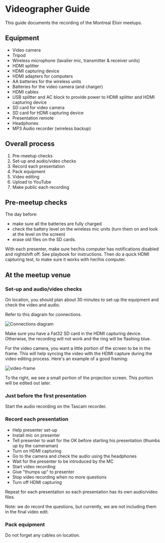 # Videographer Guide

This guide documents the recording of the Montreal Elixir meetups.

## Equipment

- Video camera
- Tripod
- Wireless microphone (lavalier mic, transmitter & receiver units)
- HDMI splitter
- HDMI capturing device
- HDMI adapters for computers
- AA batteries for the wireless units
- Batteries for the video camera (and charger)
- HDMI cables
- USB splitter and AC block to provide power to HDMI splitter and HDMI capturing device
- SD card for video camera
- SD card for HDMI capturing device
- Presentation remote
- Headphones
- MP3 Audio recorder (wireless backup)

## Overall process

1. Pre-meetup checks
2. Set-up and audio/video checks
3. Record each presentation
4. Pack equipment
5. Video editing
6. Upload to YouTube
7. Make public each recording

## Pre-meetup checks

The day before:

- make sure all the batteries are fully charged
- check the battery level on the wireless mic units (turn them on and look at the level on the screen)
- erase old files on the SD cards.

With each presenter, make sure her/his computer has notifications disabled and nightshift off. See playbook for instructions. Then do a quick HDMI capturing test, to make sure it works with her/his computer.

## At the meetup venue

### Set-up and audio/video checks

On location, you should plan about 30 minutes to set-up the equipment and check the video and audio.

Refer to this diagram for connections.

![Connections diagram](https://docs.google.com/drawings/d/1mxUKEQqSELnjhTHq_CA1ekorQ5MFLBsgO_hFsaPFnoA/pub?w=960&h=720)

Make sure you have a Fat32 SD card in the HDMI capturing device. Otherwise, the recording will not work and the ring will be flashing blue.

For the video camera, you want a little portion of the screen to be in the frame. This will help syncing the video with the HDMI capture during the video editing process. Here's an example of a good framing:

![video-frame](images/videoframe.png)

To the right, we see a small portion of the projection screen.  This portion will be edited out later.

### Just before the first presentation

Start the audio recording on the Tascam recorder.

### Record each presentation

- Help presenter set-up
- Install mic on presenter
- Tell presenter to wait for the OK before starting his presentation (thumbs up by the cameraman)
- Turn on HDMI capturing
- Go to the camera and check the audio using the headphones
- Wait for the presenter to be introduced by the MC
- Start video recording
- Give "thumps up" to presenter
- Stop video recording when no more questions
- Turn off HDMI capturing

Repeat for each presentation so each presentation has its own audio/video files.

Note: we do record the questions, but currently, we are not including them in the final video edit.

### Pack equipment

Do not forget any cables on location.
